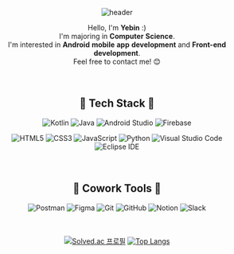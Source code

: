 <div align= "center">

![header](https://capsule-render.vercel.app/api?type=waving&height=200&text=Welcome%20to%20my%20profile!%20👋&fontAlign=50&fontSize=30&fontColor=f7f5f5&color=0:00C9FF,100:92FE9D)

Hello, I'm **Yebin** :)   
I'm majoring in **Computer** **Science**.   
I'm interested in **Android** **mobile** **app** **development** and **Front-end** **development**.   
Feel free to contact me! 😊   
<br><br>

## 🦋 Tech Stack 🦋

![Kotlin](https://img.shields.io/badge/Kotlin-7F52FF.svg?&style=for-the-badge&logo=Kotlin&logoColor=white)
![Java](https://img.shields.io/badge/Java-007396.svg?&style=for-the-badge&logo=Java&logoColor=white)
![Android Studio](https://img.shields.io/badge/Android%20Studio-3DDC84.svg?&style=for-the-badge&logo=Android%20Studio&logoColor=white)
![Firebase](https://img.shields.io/badge/Firebase-FFCA28.svg?&style=for-the-badge&logo=Firebase&logoColor=white)

![HTML5](https://img.shields.io/badge/HTML5-E34F26.svg?&style=for-the-badge&logo=HTML5&logoColor=white)
![CSS3](https://img.shields.io/badge/CSS3-1572B6.svg?&style=for-the-badge&logo=CSS3&logoColor=white)
![JavaScript](https://img.shields.io/badge/JavaScript-F7DF1E.svg?&style=for-the-badge&logo=JavaScript&logoColor=white)
![Python](https://img.shields.io/badge/Python-3776AB.svg?&style=for-the-badge&logo=Python&logoColor=white)
![Visual Studio Code](https://img.shields.io/badge/Visual%20Studio%20Code-007ACC.svg?&style=for-the-badge&logo=Visual%20Studio%20Code&logoColor=white)
![Eclipse IDE](https://img.shields.io/badge/Eclipse%20IDE-2C2255.svg?&style=for-the-badge&logo=Eclipse%20IDE&logoColor=white)   
<br><br>
    
   
## 👥 Cowork Tools 👥
![Postman](https://img.shields.io/badge/Postman-FF6C37.svg?&style=for-the-badge&logo=Postman&logoColor=white)
![Figma](https://img.shields.io/badge/Figma-F24E1E.svg?&style=for-the-badge&logo=Figma&logoColor=white)
![Git](https://img.shields.io/badge/Git-F05032.svg?&style=for-the-badge&logo=Git&logoColor=white)
![GitHub](https://img.shields.io/badge/GitHub-181717.svg?&style=for-the-badge&logo=GitHub&logoColor=white)
![Notion](https://img.shields.io/badge/Notion-000000.svg?&style=for-the-badge&logo=Notion&logoColor=white)
![Slack](https://img.shields.io/badge/Slack-4A154B.svg?&style=for-the-badge&logo=Slack&logoColor=white)   
<br><br>
   
[![Solved.ac 프로필](http://mazassumnida.wtf/api/v2/generate_badge?boj=syb8200)](https://solved.ac/syb8200)
[![Top Langs](https://github-readme-stats.vercel.app/api/top-langs/?username=syb8200&layout=compact)](https://github.com/anuraghazra/github-readme-stats)
<br>

</div>
